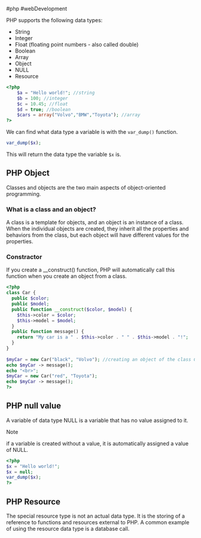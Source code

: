 #php #webDevelopment 

PHP supports the following data types:

- String
- Integer
- Float (floating point numbers - also called double)
- Boolean
- Array
- Object
- NULL
- Resource
```php
<?php
	$a = "Hello world!"; //string
	$b = 100; //integer
	$c = 10.45; //float
	$d = true; //boolean
	$cars = array("Volvo","BMW","Toyota"); //array
?>
```

We can find what data type a variable is with the `var_dump()` function.
```php
var_dump($x);
```
This will return the data type the variable `$x` is.
## PHP Object
Classes and objects are the two main aspects of object-oriented programming.
### What is a class and an object?
A class is a template for objects, and an object is an instance of a class.
When the individual objects are created, they inherit all the properties and behaviors from the class, but each object will have different values for the properties.

### Constractor
If you create a __construct() function, PHP will automatically call this function when you create an object from a class.

```php
<?php  
class Car {  
  public $color;  
  public $model;  
  public function __construct($color, $model) {  
    $this->color = $color;  
    $this->model = $model;  
  }  
  public function message() {  
    return "My car is a " . $this->color . " " . $this->model . "!";  
  }  
}  
  
$myCar = new Car("black", "Volvo"); //creating an object of the class Car  
echo $myCar -> message();  
echo "<br>";  
$myCar = new Car("red", "Toyota");  
echo $myCar -> message();  
?>
```

## PHP null value
A variable of data type NULL is a variable that has no value assigned to it. 
>[!note]
>if a variable is created without a value, it is automatically assigned a value of NULL.
```php
<?php  
$x = "Hello world!";  
$x = null;  
var_dump($x);  
?>
```

## PHP Resource
The special resource type is not an actual data type. It is the storing of a reference to functions and resources external to PHP.
A common example of using the resource data type is a database call.

